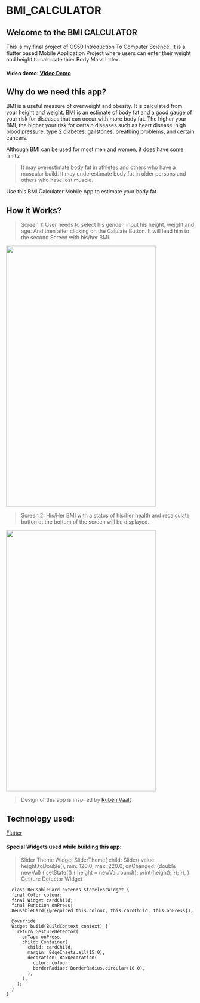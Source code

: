 # BMI_CALCULATOR

## Welcome to the BMI CALCULATOR
This is my final project of CS50 Introduction To Computer Science. It is a flutter based Mobile Application Project where users can enter their weight and height to calculate thier Body Mass Index. 
#### Video demo: <a href="https://youtu.be/PtID5gwT0gg">Video Demo</a>

## Why do we need this app?
BMI is a useful measure of overweight and obesity. It is calculated from your height and weight. BMI is an estimate of body fat and a good gauge of your risk for diseases that can occur with more body fat. The higher your BMI, the higher your risk for certain diseases such as heart disease, high blood pressure, type 2 diabetes, gallstones, breathing problems, and certain cancers.

Although BMI can be used for most men and women, it does have some limits:

> It may overestimate body fat in athletes and others who have a muscular build.
> It may underestimate body fat in older persons and others who have lost muscle.

Use this BMI Calculator Mobile App to estimate your body fat.

## How it Works?
> Screen 1:
> User needs to select his gender, input his height, weight and age. And then after clicking on the Calulate Button. It will lead him to the second Screen with his/her BMI.
<img src="https://user-images.githubusercontent.com/67777625/149063493-8ce7351a-534a-4b08-8a85-1358766e5c02.jpeg" width="400" height="700">

> Screen 2:
> His/Her BMI with a status of his/her health and recalculate button at the bottom of the screen will be displayed.
<img src="https://user-images.githubusercontent.com/67777625/149064180-04e5e9a9-486a-4a8e-a1d2-408711a53580.jpeg" width="400" height="700">

> Design of this app is inspired by <a href="https://dribbble.com/shots/4585382-Simple-BMI-Calculator">Ruben Vaalt</a>

## Technology used:
<a href="https://flutter.dev/">Flutter</a>

#### Special Widgets used while building this app:
> Slider Theme Widget
   SliderTheme(
      child: Slider(
      value: height.toDouble(),
      min: 120.0,
      max: 220.0,
      onChanged: (double newVal) {
        setState(() {
          height = newVal.round();
          print(height);
        });
      }),
      )
> Gesture Detector Widget

      class ReusableCard extends StatelessWidget {
      final Color colour;
      final Widget cardChild;
      final Function onPress;
      ReusableCard({@required this.colour, this.cardChild, this.onPress});

      @override
      Widget build(BuildContext context) {
        return GestureDetector(
          onTap: onPress,
          child: Container(
            child: cardChild,
            margin: EdgeInsets.all(15.0),
            decoration: BoxDecoration(
              color: colour,
              borderRadius: BorderRadius.circular(10.0),
            ),
          ),
        );
      }
    }



